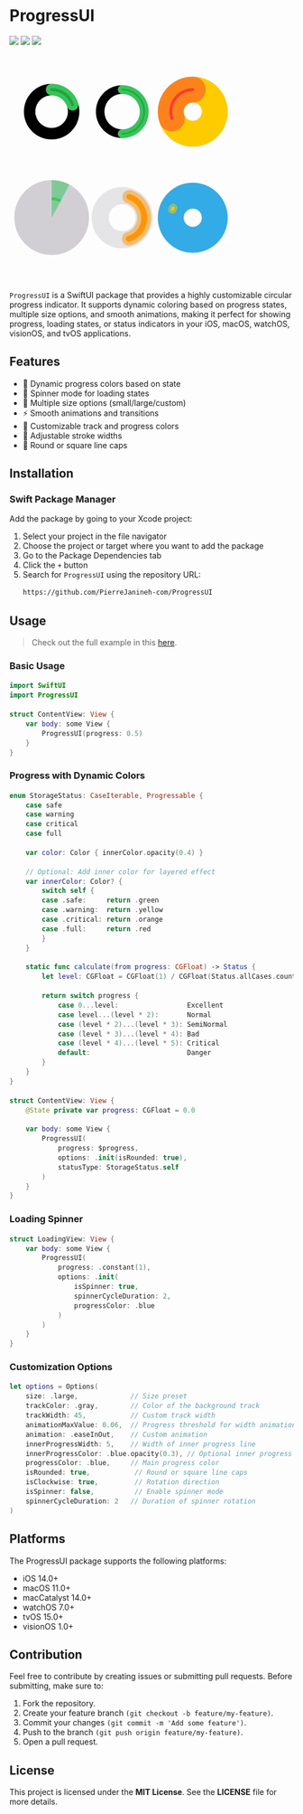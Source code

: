 # ProgressUI

[![](https://img.shields.io/endpoint?url=https://swiftpackageindex.com/api/packages/PierreJanineh-com/ProgressUI/badge?type=swift-versions)](https://swiftpackageindex.com/pierrejanineh-com/ProgressUI)
[![](https://img.shields.io/endpoint?url=https://swiftpackageindex.com/api/packages/PierreJanineh-com/ProgressUI/badge?type=platforms)](https://swiftpackageindex.com/pierrejanineh-com/ProgressUI)
[![](https://img.shields.io/github/v/release/PierreJanineh-com/ProgressUI)]()

<img src="./example.gif" alt="Example ProgressUI" width="400" />

`ProgressUI` is a SwiftUI package that provides a highly customizable circular progress indicator. It supports dynamic coloring based on progress states, multiple size options, and smooth animations, making it perfect for showing progress, loading states, or status indicators in your iOS, macOS, watchOS, visionOS, and tvOS applications.

## Features
- 🎨 Dynamic progress colors based on state
- 🔄 Spinner mode for loading states
- 📏 Multiple size options (small/large/custom)
- ⚡️ Smooth animations and transitions
- 🎯 Customizable track and progress colors
- 📐 Adjustable stroke widths
- 🔲 Round or square line caps

## Installation

### Swift Package Manager
Add the package by going to your Xcode project:
1. Select your project in the file navigator
2. Choose the project or target where you want to add the package
3. Go to the Package Dependencies tab
4. Click the `+` button
5. Search for `ProgressUI` using the repository URL:
    ```bash
    https://github.com/PierreJanineh-com/ProgressUI
    ```

## Usage
> Check out the full example in this [here](./Example).

### Basic Usage
``` swift
import SwiftUI
import ProgressUI

struct ContentView: View {
    var body: some View {
        ProgressUI(progress: 0.5)
    }
}
```

### Progress with Dynamic Colors
``` swift
enum StorageStatus: CaseIterable, Progressable {
    case safe
    case warning
    case critical
    case full
    
    var color: Color { innerColor.opacity(0.4) }
    
    // Optional: Add inner color for layered effect
    var innerColor: Color? {
        switch self {
        case .safe:     return .green
        case .warning:  return .yellow
        case .critical: return .orange
        case .full:     return .red
        }
    }
    
    static func calculate(from progress: CGFloat) -> Status {
        let level: CGFloat = CGFloat(1) / CGFloat(Status.allCases.count)
        
        return switch progress {
            case 0...level:                 Excellent
            case level...(level * 2):       Normal
            case (level * 2)...(level * 3): SemiNormal
            case (level * 3)...(level * 4): Bad
            case (level * 4)...(level * 5): Critical
            default:                        Danger
        }
    }
}

struct ContentView: View {
    @State private var progress: CGFloat = 0.0
    
    var body: some View {
        ProgressUI(
            progress: $progress,
            options: .init(isRounded: true),
            statusType: StorageStatus.self
        )
    }
}
```

### Loading Spinner
``` swift
struct LoadingView: View {
    var body: some View {
        ProgressUI(
            progress: .constant(1),
            options: .init(
                isSpinner: true,
                spinnerCycleDuration: 2,
                progressColor: .blue
            )
        )
    }
}
```

### Customization Options
``` swift
let options = Options(
    size: .large,             // Size preset
    trackColor: .gray,        // Color of the background track
    trackWidth: 45,           // Custom track width
    animationMaxValue: 0.06,  // Progress threshold for width animation
    animation: .easeInOut,    // Custom animation
    innerProgressWidth: 5,    // Width of inner progress line
    innerProgressColor: .blue.opacity(0.3), // Optional inner progress color
    progressColor: .blue,     // Main progress color
    isRounded: true,           // Round or square line caps
    isClockwise: true,         // Rotation direction
    isSpinner: false,          // Enable spinner mode
    spinnerCycleDuration: 2   // Duration of spinner rotation
)
```

## Platforms
The ProgressUI package supports the following platforms:
- iOS 14.0+
- macOS 11.0+
- macCatalyst 14.0+
- watchOS 7.0+
- tvOS 15.0+
- visionOS 1.0+

## Contribution
Feel free to contribute by creating issues or submitting pull requests. Before submitting, make sure to:
1.  Fork the repository.
2.  Create your feature branch `(git checkout -b feature/my-feature)`.
3.  Commit your changes `(git commit -m 'Add some feature')`.
4.  Push to the branch `(git push origin feature/my-feature)`.
5.  Open a pull request.

## License
This project is licensed under the **MIT License**. See the **LICENSE** file for more details.
